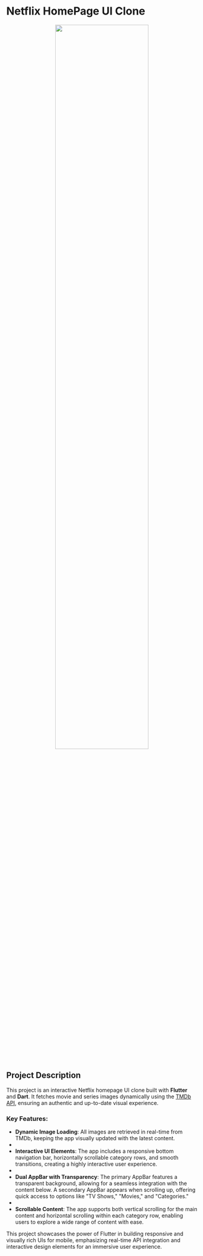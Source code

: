 # Netflix HomePage UI Clone

<p align="center">
  <img src="images/picture1.png" width="70%" />
</p>



## Project Description

This project is an interactive Netflix homepage UI clone built with **Flutter** and **Dart**. It fetches movie and series images dynamically using the [TMDb API](https://www.themoviedb.org/), ensuring an authentic and up-to-date visual experience.

### Key Features:

- **Dynamic Image Loading**: All images are retrieved in real-time from TMDb, keeping the app visually updated with the latest content.
- 
- **Interactive UI Elements**: The app includes a responsive bottom navigation bar, horizontally scrollable category rows, and smooth transitions, creating a highly interactive user experience.
- 
- **Dual AppBar with Transparency**: The primary AppBar features a transparent background, allowing for a seamless integration with the content below. A secondary AppBar appears when scrolling up, offering quick access to options like "TV Shows," "Movies," and "Categories."
- 
- **Scrollable Content**: The app supports both vertical scrolling for the main content and horizontal scrolling within each category row, enabling users to explore a wide range of content with ease.

This project showcases the power of Flutter in building responsive and visually rich UIs for mobile, emphasizing real-time API integration and interactive design elements for an immersive user experience.
